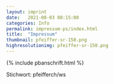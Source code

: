 ```yaml
---
layout: imprint
date:   2021-08-03 08:15:00
categories: Info
permalink: impressum-ps/index.html
title:  "Impressum"
thumbnail: pfeiffer-sr-150.png
highresolutionimg: pfeiffer-sr-150.png
---
```


<!-- entry-content -->
{% include pbanschrift.html %}
<p>Stichwort: pfeifferch/ws</p>
<!-- .entry-content -->
